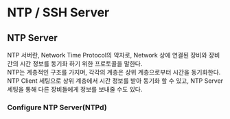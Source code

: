 # NTP / SSH Server 

## NTP Server
NTP 서버란, Network Time Protocol의 약자로, Network 상에 연결된 장비와 장비 간의 시간 정보를 동기화 하기 위한 프로토콜을 말한다.  
NTP는 계층적인 구조를 가지며, 각각의 계층은 상위 계층으로부터 시간을 동기화한다. NTP Client 세팅으로 상위 계층에서 시간 정보를 받아 동기화 할 수 있고,
NTP Server 세팅을 통해 다른 장비들에게 정보를 보내줄 수도 있다.

### Configure NTP Server(NTPd)
